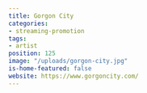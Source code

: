 ```yaml
---
title: Gorgon City
categories:
- streaming-promotion
tags:
- artist
position: 125
image: "/uploads/gorgon-city.jpg"
is-home-featured: false
website: https://www.gorgoncity.com/
---
```


